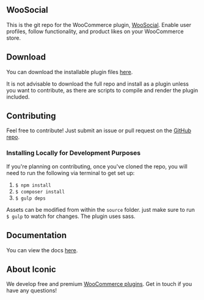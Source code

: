 ## WooSocial

This is the git repo for the WooCommerce plugin, [WooSocial](https://iconicwp.com/products/woosocial/). Enable user profiles, follow functionality, and product likes on your WooCommerce store.

## Download

You can download the installable plugin files [here](https://github.com/iconicwp/woosocial/raw/master/dist/iconic-woosocial.zip).

It is not advisable to download the full repo and install as a plugin unless you want to contribute, as there are scripts to compile and render the plugin included.

## Contributing

Feel free to contribute! Just submit an issue or pull request on the [GitHub repo](https://github.com/iconicwp/woosocial).

### Installing Locally for Development Purposes

If you're planning on contributing, once you've cloned the repo, you will need to run the following via terminal to get set up:

1. `$ npm install`
3. `$ composer install`
4. `$ gulp deps`

Assets can be modified from within the `source` folder. just make sure to run `$ gulp` to watch for changes. The plugin uses sass.

## Documentation

You can view the docs [here](https://github.com/iconicwp/woosocial/blob/master/dist/readme.md).

## About Iconic

We develop free and premium [WooCommerce plugins](https://iconicwp.com/products/). Get in touch if you have any questions!